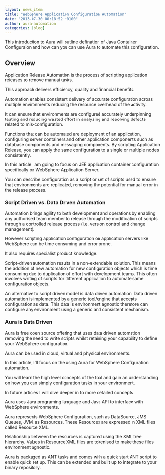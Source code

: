 ```yaml
---
layout: news_item
title: "WebSphere Application Configuration Automation"
date: "2013-07-30 00:18:52 +0100"
author: aura-automation
categories: [blog]
---
```


This introduction to Aura will outline defination of Java Container Configuraion and how can you can use Aura to automate this configuration.

## Overview 

Application Release Automation is the process of scripting application releases to remove manual tasks.

This approach delivers efficiency, quality and financial benefits.

Automation enables consistent delivery of accurate configuration across multiple environments reducing the resource overhead of the activity.

It can ensure that environments are configured accurately underpinning testing and reducing wasted effort in analysing and resolving defects related to mis-configuration.

Functions that can be automated are deployment of an application, configuring server containers and other application components such as database components and messaging components. By scripting Application Release, you can apply the same configuration to a single or multiple nodes consistently.

In this article I am going to focus on JEE application container configuration specifically on WebSphere Application Server.

You can describe configuration as a script or set of scripts used to ensure that environments are replicated, removing the potential for manual error in the release process.


### Script Driven vs. Data Driven Automation

Automation brings agility to both development and operations by enabling any authorised team member to release through the modification of scripts through a controlled release process (i.e. version control and change management).

However scripting application configuration on application servers like WebSphere can be time consuming and error prone.

It also requires specialist product knowledge.

Script-driven automation results in a non-extendable solution. This means the addition of new automation for new configuration objects which is time consuming due to duplication of effort with development teams. This often involves writing of scripts for different application to automate same configuration objects.

An alternative to script driven model is data driven automation. Data driven automation is implemented by a generic tool/engine that accepts configuration as data. This data is environment agnostic therefore can configure any environment using a generic and consistent mechanism.

### Aura is Data Driven 

Aura is free open source offering that uses data driven automation removing the need to write scripts whilst retaining your capability to define your WebSphere configuration.

Aura can be used in cloud, virtual and physical environments.

In this article, I'll focus on the using Aura for WebSphere Configuration automation.

You will learn the high level concepts of the tool and gain an understanding on how you can simply configuration tasks in your environment.

In future articles I will dive deeper in to more detailed concepts

Aura uses Java programing language and Java API to interface with WebSphere environments.

Aura represents WebSphere Configuration, such as DataSource, JMS Queues, JVM, as Resources. These Resources are expressed in XML files called Resource XML.

Relationship between the resources is captured using the XML tree hierarchy. Values in Resource XML files are tokenised to make these files environment agnostic.

Aura is packaged as ANT tasks and comes with a quick start ANT script to enable quick set up. This can be extended and built up to integrate to your binary repository.

